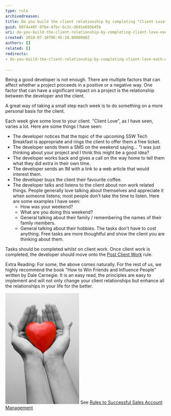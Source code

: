 ```yaml
---
type: rule
archivedreason: 
title: Do you build the client relationship by completing "Client Love" each week? (aka Customer Love)
guid: 00f4a48f-07be-4fbc-bc3c-db91e695b45b
uri: do-you-build-the-client-relationship-by-completing-client-love-each-week-aka-customer-love
created: 2010-07-16T06:45:19.0000000Z
authors: []
related: []
redirects:
- do-you-build-the-client-relationship-by-completing-client-love-each-week-(aka-customer-love)

---
```


Being a good developer is not enough. There are multiple factors that can affect whether a project proceeds in a positive or a negative way. One factor that can have a significant impact on a project is the relationship between the developer and the client.  
<!--endintro-->

A great way of taking a small step each week is to do something on a more personal basis for the client.

Each week give some love to your client. "Client Love", as I have seen, varies a lot. Here are some things I have seen:

* The developer notices that the topic of the upcoming SSW Tech Breakfast is appropriate and rings the client to offer them a free ticket.
* The developer sends them a SMS on the weekend saying... "I was just thinking about your project and I think this might be a good idea?
* The developer works back and gives a call on the way home to tell them what they did extra in their own time.
* The developer sends an IM with a link to a web article that would interest them.
* The developer buys the client their favourite coffee.
* The developer talks and listens to the client about non work related things. People generally love talking about themselves and appreciate it when someone listens; most people don't take the time to listen. Here are some examples I have seen:
    * How was your weekend?
    * What are you doing this weekend?
    * General talking about their family / remembering the names of their family members.
    * General talking about their hobbies.
The tasks don't have to cost anything. Free tasks are more thoughtful and show the client you are thinking about them.

Tasks should be completed whilst on client work. Once client work is completed, the developer should move onto the [Post Client Work](/Pages/Rules-to-Better-Software-Consultants---Dealing-with-Clients.aspx) rule.

Extra Reading: For some, the above comes naturally. For the rest of us, we highly recommend the book "How to Win Friends and Influence People" written by Dale Carnegie. It is an easy read, the principles are easy to implement and will not only change your client relationships but enhance all the relationships in your life for the better.

![](LoveClientsImage.jpg) 
See [Rules to Successful Sales Account Management](/do-you-review-your-team-are-giving-＂client-love＂-to-your-customer-every-friday)
